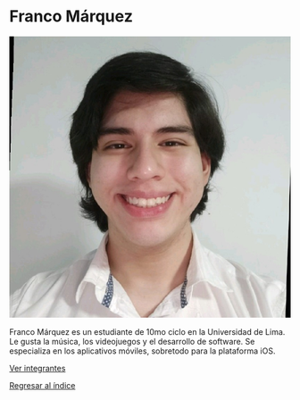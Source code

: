# Franco Márquez

![Franco Márquez](marquez.png)

Franco Márquez es un estudiante de 10mo ciclo en la Universidad de Lima. Le gusta la música, los videojuegos y el desarrollo de software. Se especializa en los aplicativos móviles, sobretodo para la plataforma iOS.

[Ver integrantes](../integrantes.md)

[Regresar al índice](../../proyecto.md)